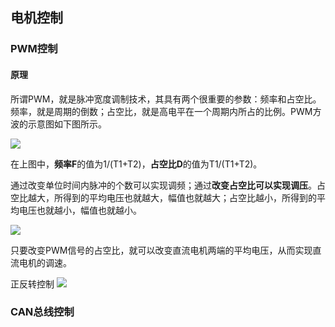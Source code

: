 ## 电机控制
### PWM控制
#### 原理
所谓PWM，就是脉冲宽度调制技术，其具有两个很重要的参数：频率和占空比。频率，就是周期的倒数；占空比，就是高电平在一个周期内所占的比例。PWM方波的示意图如下图所示。

![](https://ddns.smpi.top:10000/md_attachments/Pasted%20image%2020220419084737.png)

在上图中，**频率F**的值为1/(T1+T2)，**占空比D**的值为T1/(T1+T2)。

通过改变单位时间内脉冲的个数可以实现调频；通过**改变占空比可以实现调压**。占空比越大，所得到的平均电压也就越大，幅值也就越大；占空比越小，所得到的平均电压也就越小，幅值也就越小。

![](https://ddns.smpi.top:10000/md_attachments/Pasted%20image%2020220419084757.gif)

只要改变PWM信号的占空比，就可以改变直流电机两端的平均电压，从而实现直流电机的调速。

正反转控制
![](https://ddns.smpi.top:10000/md_attachments/Pasted%20image%2020220419085903.png)

### CAN总线控制
